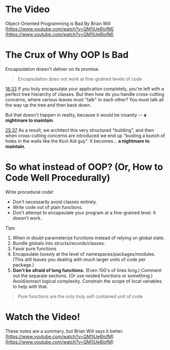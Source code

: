 # The Video

Object-Oriented Programming is Bad
By Brian Will
[https://www.youtube.com/watch?v=QM1iUe6IofM](https://www.youtube.com/watch?v=QM1iUe6IofM)

# The Crux of Why OOP Is Bad

Encapsulation doesn't deliver on its promise.

> Encapsulation does not work at fine-grained levels of code

[18:33](https://youtu.be/QM1iUe6IofM?t=18m33s)
If you truly encapsulate your application completely, you're left with a perfect tree hierarchy of classes. But then how do you handle cross-cutting concerns, where various leaves must "talk" to each other? You must talk all the way up the tree and then back down.

But that doesn't happen in reality, because it would be insanity -- **a nightmare to maintain**.

[25:37](https://youtu.be/QM1iUe6IofM?t=25m37s)
As a result, we architect this very structured "building", and then when cross-cutting concerns are introduced we end up "busting a bunch of holes in the walls like the Kool Aid guy". It becomes... **a nightmare to maintain**.

# So what instead of OOP? (Or, How to Code Well Procedurally)

Write procedural code!

- Don't necessarily avoid classes entirely.
- Write code out of plain functions.
- Don't attempt to encapsulate your program at a fine-grained level. It doesn't work.

Tips:

1. When in doubt parameterize functions instead of relying on global state.
2. Bundle globals into structs/records/classes.
3. Favor pure functions
4. Encapsulate *loosely* at the level of namespaces/packages/modules. (This still leaves you dealing with much larger units of code per package.)
5. **Don't be afraid of long functions.** (Even 100's of lines long.) Comment out the separate sections. (Or use nested functions or something.) Avoid/extract logical complexity. Constrain the scope of local variables to help with that.

> Pure functions are the only truly self contained unit of code

# Watch the Video!

These notes are a summary, but Brian Will says it better.
[https://www.youtube.com/watch?v=QM1iUe6IofM](https://www.youtube.com/watch?v=QM1iUe6IofM)
